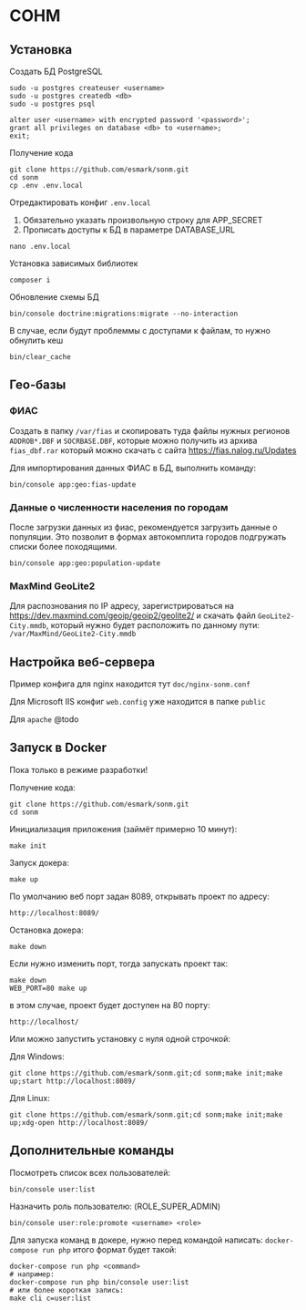 # СОНМ

## Установка


Создать БД PostgreSQL

```
sudo -u postgres createuser <username>
sudo -u postgres createdb <db>
sudo -u postgres psql

alter user <username> with encrypted password '<password>';
grant all privileges on database <db> to <username>;
exit;
```

Получение кода
```
git clone https://github.com/esmark/sonm.git
cd sonm
cp .env .env.local
```

Отредактировать конфиг `.env.local`
1. Обязательно указать произвольную строку для APP_SECRET
2. Прописать доступы к БД в параметре DATABASE_URL 
```
nano .env.local
```

Установка зависимых библиотек
```
composer i
```

Обновление схемы БД
```
bin/console doctrine:migrations:migrate --no-interaction
```

В случае, если будут проблеммы с доступами к файлам, то нужно обнулить кеш
```    
bin/clear_cache
```

## Гео-базы

### ФИАС

Создать в папку `/var/fias` и скопировать туда файлы нужных регионов `ADDROB*.DBF` и `SOCRBASE.DBF`, которые можно получить из архива `fias_dbf.rar` который можно скачать с сайта https://fias.nalog.ru/Updates 

Для импортирования данных ФИАС в БД, выполнить команду:

```
bin/console app:geo:fias-update
```

### Данные о численности населения по городам

После загрузки данных из фиас, рекомендуется загрузить данные о популяции.
Это позволит в формах автокомплита городов подгружать списки более походящими.

```
bin/console app:geo:population-update
``` 

### MaxMind GeoLite2

Для распознования по IP адресу, зарегистрироваться на https://dev.maxmind.com/geoip/geoip2/geolite2/ 
и скачать файл `GeoLite2-City.mmdb`, который нужно будет расположить по данному пути: `/var/MaxMind/GeoLite2-City.mmdb`  

Настройка веб-сервера
---------------------

Пример конфига для nginx находится тут `doc/nginx-sonm.conf`

Для Microsoft IIS конфиг `web.config` уже находится в папке `public` 

Для `apache` @todo 

Запуск в Docker
---------------

Пока только в режиме разработки!

Получение кода:
```
git clone https://github.com/esmark/sonm.git
cd sonm
```

Инициализация приложения (займёт примерно 10 минут):

```
make init
```

Запуск докера:
```
make up
```

По умолчанию веб порт задан 8089, открывать проект по адресу:

```
http://localhost:8089/
``` 

Остановка докера:
```
make down
```

Если нужно изменить порт, тогда запускать проект так:
```
make down
WEB_PORT=80 make up
```
в этом случае, проект будет доступен на 80 порту:
```
http://localhost/
``` 

Или можно запустить установку с нуля одной строчкой:

Для Windows:
```
git clone https://github.com/esmark/sonm.git;cd sonm;make init;make up;start http://localhost:8089/
```

Для Linux:
```
git clone https://github.com/esmark/sonm.git;cd sonm;make init;make up;xdg-open http://localhost:8089/
```

Дополнительные команды
----------------------

Посмотреть список всех пользователей:
```
bin/console user:list
```

Назначить роль пользователю: (ROLE_SUPER_ADMIN)
```
bin/console user:role:promote <username> <role>
```

Для запуска команд в докере, нужно перед командой написать: `docker-compose run php` итого формат будет такой: 

```
docker-compose run php <command>
# например:
docker-compose run php bin/console user:list
# или более короткая запись:
make cli c=user:list
```
